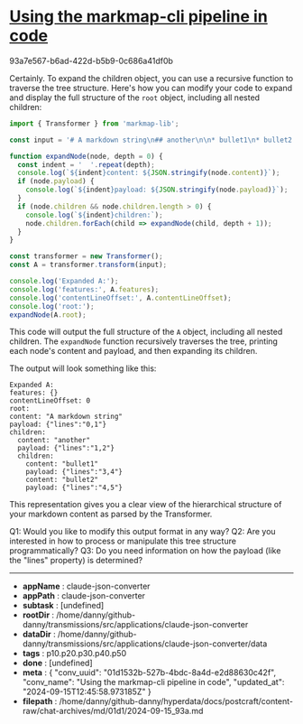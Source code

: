 # [Using the markmap-cli pipeline in code](https://claude.ai/chat/01d1532b-527b-4bdc-8a4d-e2d88630c42f)

93a7e567-b6ad-422d-b5b9-0c686a41df0b

 Certainly. To expand the children object, you can use a recursive function to traverse the tree structure. Here's how you can modify your code to expand and display the full structure of the `root` object, including all nested children:

```javascript
import { Transformer } from 'markmap-lib';

const input = '# A markdown string\n## another\n\n* bullet1\n* bullet2';

function expandNode(node, depth = 0) {
  const indent = '  '.repeat(depth);
  console.log(`${indent}content: ${JSON.stringify(node.content)}`);
  if (node.payload) {
    console.log(`${indent}payload: ${JSON.stringify(node.payload)}`);
  }
  if (node.children && node.children.length > 0) {
    console.log(`${indent}children:`);
    node.children.forEach(child => expandNode(child, depth + 1));
  }
}

const transformer = new Transformer();
const A = transformer.transform(input);

console.log('Expanded A:');
console.log('features:', A.features);
console.log('contentLineOffset:', A.contentLineOffset);
console.log('root:');
expandNode(A.root);
```

This code will output the full structure of the `A` object, including all nested children. The `expandNode` function recursively traverses the tree, printing each node's content and payload, and then expanding its children.

The output will look something like this:

```
Expanded A:
features: {}
contentLineOffset: 0
root:
content: "A markdown string"
payload: {"lines":"0,1"}
children:
  content: "another"
  payload: {"lines":"1,2"}
  children:
    content: "bullet1"
    payload: {"lines":"3,4"}
    content: "bullet2"
    payload: {"lines":"4,5"}
```

This representation gives you a clear view of the hierarchical structure of your markdown content as parsed by the Transformer.

Q1: Would you like to modify this output format in any way?
Q2: Are you interested in how to process or manipulate this tree structure programmatically?
Q3: Do you need information on how the payload (like the "lines" property) is determined?

---

* **appName** : claude-json-converter
* **appPath** : claude-json-converter
* **subtask** : [undefined]
* **rootDir** : /home/danny/github-danny/transmissions/src/applications/claude-json-converter
* **dataDir** : /home/danny/github-danny/transmissions/src/applications/claude-json-converter/data
* **tags** : p10.p20.p30.p40.p50
* **done** : [undefined]
* **meta** : {
  "conv_uuid": "01d1532b-527b-4bdc-8a4d-e2d88630c42f",
  "conv_name": "Using the markmap-cli pipeline in code",
  "updated_at": "2024-09-15T12:45:58.973185Z"
}
* **filepath** : /home/danny/github-danny/hyperdata/docs/postcraft/content-raw/chat-archives/md/01d1/2024-09-15_93a.md